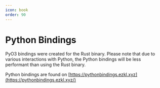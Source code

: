 ```yaml
---
icon: book
order: 90
---
```


# Python Bindings

PyO3 bindings were created for the Rust binary. Please note that due to various interactions with Python, the Python bindings will be less performant than using the Rust binary.

Python bindings are found on [https://pythonbindings.ezkl.xyz](https://pythonbindings.ezkl.xyz/)